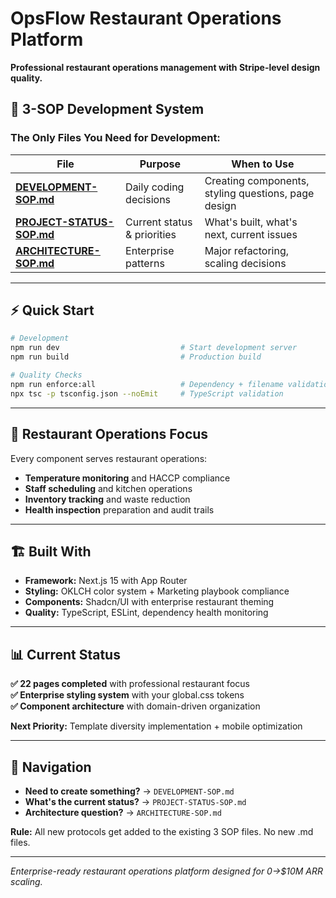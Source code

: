 # OpsFlow Restaurant Operations Platform

**Professional restaurant operations management with Stripe-level design quality.**

## 🚀 **3-SOP Development System**

### **The Only Files You Need for Development:**

| File | Purpose | When to Use |
|------|---------|-------------|
| **[DEVELOPMENT-SOP.md](./DEVELOPMENT-SOP.md)** | Daily coding decisions | Creating components, styling questions, page design |
| **[PROJECT-STATUS-SOP.md](./PROJECT-STATUS-SOP.md)** | Current status & priorities | What's built, what's next, current issues |
| **[ARCHITECTURE-SOP.md](./ARCHITECTURE-SOP.md)** | Enterprise patterns | Major refactoring, scaling decisions |

---

## ⚡ **Quick Start**

```bash
# Development
npm run dev                           # Start development server
npm run build                         # Production build

# Quality Checks  
npm run enforce:all                   # Dependency + filename validation
npx tsc -p tsconfig.json --noEmit     # TypeScript validation
```

---

## 🎯 **Restaurant Operations Focus**

Every component serves restaurant operations:
- **Temperature monitoring** and HACCP compliance
- **Staff scheduling** and kitchen operations  
- **Inventory tracking** and waste reduction
- **Health inspection** preparation and audit trails

---

## 🏗️ **Built With**

- **Framework:** Next.js 15 with App Router
- **Styling:** OKLCH color system + Marketing playbook compliance
- **Components:** Shadcn/UI with enterprise restaurant theming
- **Quality:** TypeScript, ESLint, dependency health monitoring

---

## 📊 **Current Status**

**✅ 22 pages completed** with professional restaurant focus  
**✅ Enterprise styling system** with your global.css tokens  
**✅ Component architecture** with domain-driven organization  

**Next Priority:** Template diversity implementation + mobile optimization

---

## 🧭 **Navigation**

- **Need to create something?** → `DEVELOPMENT-SOP.md` 
- **What's the current status?** → `PROJECT-STATUS-SOP.md`
- **Architecture question?** → `ARCHITECTURE-SOP.md`

**Rule:** All new protocols get added to the existing 3 SOP files. No new .md files.

---

*Enterprise-ready restaurant operations platform designed for 0→$10M ARR scaling.*
